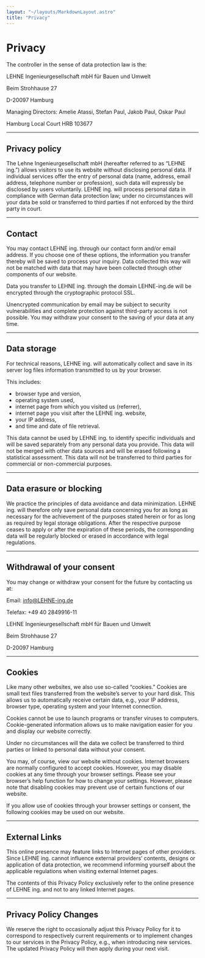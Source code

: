 ```yaml
---
layout: "~/layouts/MarkdownLayout.astro"
title: "Privacy"
---
```


# Privacy

The controller in the sense of data protection law is the:

LEHNE Ingenieurgesellschaft mbH für Bauen und Umwelt

Beim Strohhause 27

D-20097 Hamburg

Managing Directors: Amelie Atassi, Stefan Paul, Jakob Paul, Oskar Paul

Hamburg Local Court HRB 103677

---

## Privacy policy

The Lehne Ingenieurgesellschaft mbH (hereafter referred to as “LEHNE
ing.”) allows visitors to use its website without disclosing personal
data. If individual services offer the entry of personal data (name,
address, email address, telephone number or profession), such data will
expressly be disclosed by users voluntarily. LEHNE ing. will process
personal data in compliance with German data protection law; under no
circumstances will your data be sold or transferred to third parties if
not enforced by the third party in court.

---

## Contact

You may contact LEHNE ing. through our contact form and/or email
address. If you choose one of these options, the information you
transfer thereby will be saved to process your inquiry. Data collected
this way will not be matched with data that may have been collected
through other components of our website.

Data you transfer to LEHNE ing. through the domain LEHNE-ing.de will be encrypted through the cryptographic protocol SSL.

Unencrypted communication by email may be subject to security
vulnerabilities and complete protection against third-party access is
not possible. You may withdraw your consent to the saving of your data
at any time.

---

## Data storage

For technical reasons, LEHNE ing. will automatically collect and save
in its server log files information transmitted to us by your browser.

This includes:

- browser type and version,
- operating system used,
- internet page from which you visited us (referrer),
- internet page you visit after the LEHNE ing. website,
- your IP address,
- and time and date of file retrieval.

This data cannot be used by LEHNE ing. to identify specific
individuals and will be saved separately from any personal data you
provide. This data will not be merged with other data sources and will
be erased following a statistical assessment. This data will not be
transferred to third parties for commercial or non-commercial purposes.

---

## Data erasure or blocking

We practice the principles of data avoidance and data minimization.
LEHNE ing. will therefore only save personal data concerning you for as
long as necessary for the achievement of the purposes stated herein or
for as long as required by legal storage obligations. After the
respective purpose ceases to apply or after the expiration of these
periods, the corresponding data will be regularly blocked or erased in
accordance with legal regulations.

---

## Withdrawal of your consent

You may change or withdraw your consent for the future by contacting us at:

Email: [info@LEHNE-ing.de](mailto:info@LEHNE-ing.de)

Telefax: +49 40 2849916-11

LEHNE Ingenieurgesellschaft mbH für Bauen und Umwelt

Beim Strohhause 27

D-20097 Hamburg

---

## Cookies

Like many other websites, we also use so-called “cookies.” Cookies
are small text files transferred from the website’s server to your hard
disk. This allows us to automatically receive certain data, e.g., your
IP address, browser type, operating system and your Internet connection.

Cookies cannot be use to launch programs or transfer viruses to
computers. Cookie-generated information allows us to make navigation
easier for you and display our website correctly.

Under no circumstances will the data we collect be transferred to third parties or linked to personal data without your consent.

You may, of course, view our website without cookies. Internet
browsers are normally configured to accept cookies. However, you may
disable cookies at any time through your browser settings. Please see
your browser’s help function for how to change your settings. However,
please note that disabling cookies may prevent use of certain functions
of our website.

If you allow use of cookies through your browser settings or consent, the following cookies may be used on our website.

---

## External Links

This online presence may feature links to Internet pages of other
providers. Since LEHNE ing. cannot influence external providers’
contents, designs or application of data protection, we recommend
informing yourself about the applicable regulations when visiting
external Internet pages.

The contents of this Privacy Policy exclusively refer to the online presence of LEHNE ing. and not to any linked Internet pages.

---

## Privacy Policy Changes

We reserve the right to occasionally adjust this Privacy Policy for
it to correspond to respectively current requirements or to implement
changes to our services in the Privacy Policy, e.g., when introducing
new services. The updated Privacy Policy will then apply during your
next visit.
